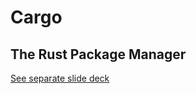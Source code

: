 # Cargo

## The Rust Package Manager

[See separate slide deck](https://rstropek.github.io/CargoIntro/)
